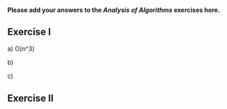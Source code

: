 #### Please add your answers to the **_Analysis of Algorithms_** exercises here.

## Exercise I

a) O(n^3)

b)

c)

## Exercise II
